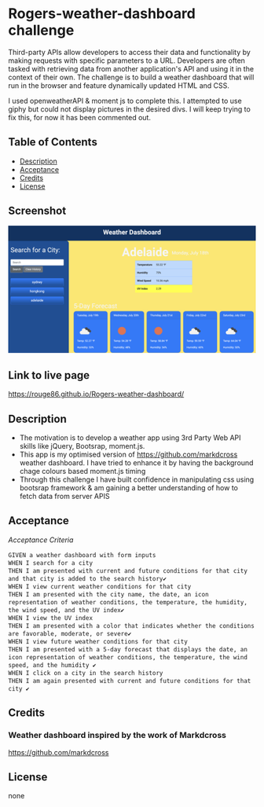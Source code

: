 # Rogers-weather-dashboard challenge
Third-party APIs allow developers to access their data and functionality by making requests with specific parameters to a URL. Developers are often tasked with retrieving data from another application's API and using it in the context of their own. The challenge is to build a weather dashboard that will run in the browser and feature dynamically updated HTML and CSS.

I used openweatherAPI & moment js to complete this. I attempted to use giphy but could not display pictures in the desired divs. I will keep trying to fix this, for now it has been commented out.

## Table of Contents
- [Description](#description)
- [Acceptance](#acceptance)
- [Credits](#credits)
- [License](#license)

## Screenshot
![alt text](https://github.com/rouge86/Rogers-weather-dashboard/blob/bc1d3ad9448fdb433a2851693230dda107f57486/weather%20screenie.png?raw=true)

## Link to live page
https://rouge86.github.io/Rogers-weather-dashboard/


## Description
- The motivation is to develop a weather app using 3rd Party Web API skills like jQuery, Bootsrap, moment.js.
- This app is my optimised version of https://github.com/markdcross weather dashboard. I have tried to enhance it by having the background chage colours based moment.js timing
- Through this challenge I have built confidence in manipulating css using bootsrap framework & am gaining a better understanding of how to fetch data from server APIS

## Acceptance
*Acceptance Criteria*
```
GIVEN a weather dashboard with form inputs
WHEN I search for a city
THEN I am presented with current and future conditions for that city and that city is added to the search history✔️
WHEN I view current weather conditions for that city
THEN I am presented with the city name, the date, an icon representation of weather conditions, the temperature, the humidity, the wind speed, and the UV index✔️
WHEN I view the UV index
THEN I am presented with a color that indicates whether the conditions are favorable, moderate, or severe✔️
WHEN I view future weather conditions for that city
THEN I am presented with a 5-day forecast that displays the date, an icon representation of weather conditions, the temperature, the wind speed, and the humidity ✔️
WHEN I click on a city in the search history
THEN I am again presented with current and future conditions for that city ✔️
```

## Credits

### Weather dashboard inspired by the work of Markdcross
https://github.com/markdcross

## License

none

